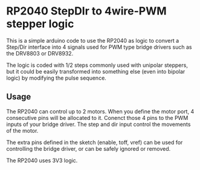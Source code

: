 # RP2040 StepDIr to 4wire-PWM stepper logic
This is a simple arduino code to use the RP2040 as logic to convert a Step/Dir interface into 4 signals used for PWM type bridge drivers such as the DRV8803 or DRV8932. 

The logic is coded with 1/2 steps commonly used with unipolar steppers, but it could be easily transformed into something else (even into bipolar logic) by modifying the pulse sequence.

## Usage
The RP2040 can control up to 2 motors. When you define the motor port, 4 consecutive pins will be allocated to it. Conenct those 4 pins to the PWM inputs of your bridge driver. The step and dir input control the movements of the motor.

The extra pins defined in the sketch (enable, toff, vref) can be used for controlling the bridge driver, or can be safely ignored or removed.

The RP2040 uses 3V3 logic.

